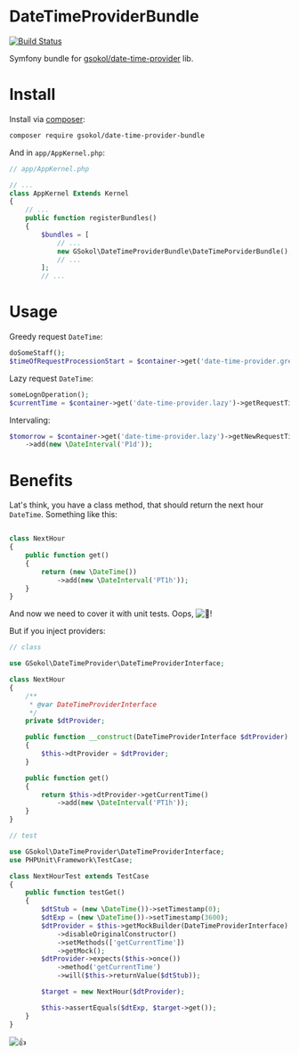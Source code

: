 DateTimeProviderBundle
======================

[![Build Status](https://travis-ci.org/GSokol/DateTimeProviderBundle.svg?branch=master)](https://travis-ci.org/GSokol/DateTimeProviderBundle)

Symfony bundle for [gsokol/date-time-provider](https://packagist.org/packages/gsokol/date-time-provider) lib.

# Install

Install via [composer](https://getcomposer.org):

```bash
composer require gsokol/date-time-provider-bundle
```

And in `app/AppKernel.php`:

```php
// app/AppKernel.php

// ...
class AppKernel Extends Kernel
{
    // ...
    public function registerBundles()
    {
        $bundles = [
            // ...
            new GSokol\DateTimeProviderBundle\DateTimePorviderBundle(),
            // ...
        ];
        // ...
```

# Usage

Greedy request `DateTime`:

```php
doSomeStaff();
$timeOfRequestProcessionStart = $container->get('date-time-provider.greedy')->getRequestTime();
```

Lazy request `DateTime`:

```php
someLognOperation();
$currentTime = $container->get('date-time-provider.lazy')->getRequestTime();
```

Intervaling:

```php
$tomorrow = $container->get('date-time-provider.lazy')->getNewRequestTime()
    ->add(new \DateInterval('P1d'));
```

# Benefits

Lat's think, you have a class method, that should return the next hour `DateTime`. Something like this:

```php

class NextHour
{
    public function get()
    {
        return (new \DateTime())
            ->add(new \DateInterval('PT1h'));
    }
}
```

And now we need to cover it with unit tests. Oops, ![:hankey:](https://assets-cdn.github.com/images/icons/emoji/unicode/1f4a9.png)!

But if you inject providers:

```php
// class

use GSokol\DateTimeProvider\DateTimeProviderInterface;

class NextHour
{
    /**
     * @var DateTimeProviderInterface
     */
    private $dtProvider;

    public function __construct(DateTimeProviderInterface $dtProvider)
    {
        $this->dtProvider = $dtProvider;
    }

    public function get()
    {
        return $this->dtProvider->getCurrentTime()
            ->add(new \DateInterval('PT1h'));
    }
}
```

```php
// test

use GSokol\DateTimeProvider\DateTimeProviderInterface;
use PHPUnit\Framework\TestCase;

class NextHourTest extends TestCase
{
    public function testGet()
    {
        $dtStub = (new \DateTime())->setTimestamp(0);
        $dtExp = (new \DateTime())->setTimestamp(3600);
        $dtProvider = $this->getMockBuilder(DateTimeProviderInterface)
            ->disableOriginalConstructor()
            ->setMethods(['getCurrentTime'])
            ->getMock();
        $dtProvider->expects($this->once())
            ->method('getCurrentTime')
            ->will($this->returnValue($dtStub));

        $target = new NextHour($dtProvider);

        $this->assertEquals($dtExp, $target->get());
    }
}
```

![:+1:](https://assets-cdn.github.com/images/icons/emoji/unicode/1f44d.png)
